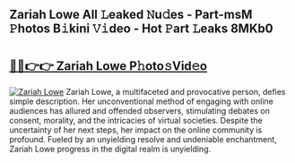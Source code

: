 ## Zariah Lowe All 𝙻eaked 𝙽u𝚍es - Part-msM 𝙿hotos B𝚒kini 𝚅𝚒deo - Hot 𝙿art 𝙻eaks 8MKb0

# <h2><a href="http://ld2xucr.urlbe.top/?page=Zariah+Lowe">🔗🔗👉👉 Zariah Lowe P𝚑oto𝚜Vid𝚎o</a></h2>

[![Zariah Lowe](https://i.imgur.com/eBuTRDB.gif)](http://ld2xucr.urlbe.top/?page=Zariah+Lowe)
Zariah Lowe, a multifaceted and provocative person, defies simple description. Her unconventional method of engaging with online audiences has allured and offended observers, stimulating debates on consent, morality, and the intricacies of virtual societies. Despite the uncertainty of her next steps, her impact on the online community is profound. Fueled by an unyielding resolve and undeniable enchantment, Zariah Lowe progress in the digital realm is unyielding.
